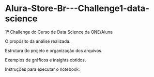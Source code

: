 # Alura-Store-Br---Challenge1-data-science
1º Challenge do Curso de Data Science da ONE/Aluna

O propósito da análise realizada.

Estrutura do projeto e organização dos arquivos.

Exemplos de gráficos e insights obtidos.

Instruções para executar o notebook.
